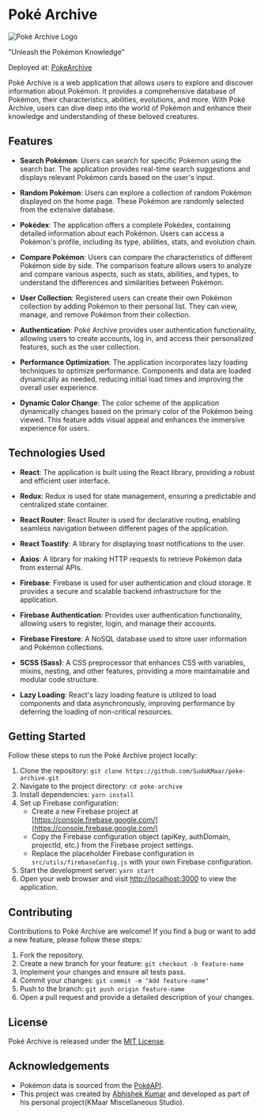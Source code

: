 # Poké Archive

![Poké Archive Logo](./src/assets/PokeArchive.png)

"Unleash the Pokémon Knowledge"

Deployed at: [PokeArchive](https://pokearchive.netlify.app/)

Poké Archive is a web application that allows users to explore and discover information about Pokémon. It provides a comprehensive database of Pokémon, their characteristics, abilities, evolutions, and more. With Poké Archive, users can dive deep into the world of Pokémon and enhance their knowledge and understanding of these beloved creatures.

## Features

- **Search Pokémon**: Users can search for specific Pokémon using the search bar. The application provides real-time search suggestions and displays relevant Pokémon cards based on the user's input.

- **Random Pokémon**: Users can explore a collection of random Pokémon displayed on the home page. These Pokémon are randomly selected from the extensive database.

- **Pokédex**: The application offers a complete Pokédex, containing detailed information about each Pokémon. Users can access a Pokémon's profile, including its type, abilities, stats, and evolution chain.

- **Compare Pokémon**: Users can compare the characteristics of different Pokémon side by side. The comparison feature allows users to analyze and compare various aspects, such as stats, abilities, and types, to understand the differences and similarities between Pokémon.

- **User Collection**: Registered users can create their own Pokémon collection by adding Pokémon to their personal list. They can view, manage, and remove Pokémon from their collection.

- **Authentication**: Poké Archive provides user authentication functionality, allowing users to create accounts, log in, and access their personalized features, such as the user collection.

- **Performance Optimization**: The application incorporates lazy loading techniques to optimize performance. Components and data are loaded dynamically as needed, reducing initial load times and improving the overall user experience.

- **Dynamic Color Change**: The color scheme of the application dynamically changes based on the primary color of the Pokémon being viewed. This feature adds visual appeal and enhances the immersive experience for users.

## Technologies Used

- **React**: The application is built using the React library, providing a robust and efficient user interface.

- **Redux**: Redux is used for state management, ensuring a predictable and centralized state container.

- **React Router**: React Router is used for declarative routing, enabling seamless navigation between different pages of the application.

- **React Toastify**: A library for displaying toast notifications to the user.

- **Axios**: A library for making HTTP requests to retrieve Pokémon data from external APIs.

- **Firebase**: Firebase is used for user authentication and cloud storage. It provides a secure and scalable backend infrastructure for the application.

- **Firebase Authentication**: Provides user authentication functionality, allowing users to register, login, and manage their accounts.

- **Firebase Firestore**: A NoSQL database used to store user information and Pokémon collections.

- **SCSS (Sass)**: A CSS preprocessor that enhances CSS with variables, mixins, nesting, and other features, providing a more maintainable and modular code structure.

- **Lazy Loading**: React's lazy loading feature is utilized to load components and data asynchronously, improving performance by deferring the loading of non-critical resources.

## Getting Started

Follow these steps to run the Poké Archive project locally:

1. Clone the repository: `git clone https://github.com/SudoKMaar/poke-archive.git`
2. Navigate to the project directory: `cd poke-archive`
3. Install dependencies: `yarn install`
4. Set up Firebase configuration:
   - Create a new Firebase project at [https://console.firebase.google.com/](https://console.firebase.google.com/)
   - Copy the Firebase configuration object (apiKey, authDomain, projectId, etc.) from the Firebase project settings.
   - Replace the placeholder Firebase configuration in `src/utils/firebaseConfig.js` with your own Firebase configuration.
5. Start the development server: `yarn start`
6. Open your web browser and visit [http://localhost:3000](http://localhost:3000) to view the application.

## Contributing

Contributions to Poké Archive are welcome! If you find a bug or want to add a new feature, please follow these steps:

1. Fork the repository.
2. Create a new branch for your feature: `git checkout -b feature-name`
3. Implement your changes and ensure all tests pass.
4. Commit your changes: `git commit -m "Add feature-name"`
5. Push to the branch: `git push origin feature-name`
6. Open a pull request and provide a detailed description of your changes.

## License

Poké Archive is released under the [MIT License](https://opensource.org/licenses/MIT).

## Acknowledgements

- Pokémon data is sourced from the [PokéAPI](https://pokeapi.co/).
- This project was created by [Abhishek Kumar](https://www.linkedin.com/in/abhishekkmaar/) and developed as part of his personal project(KMaar Miscellaneous Studio).
